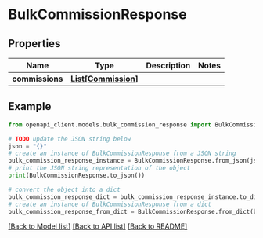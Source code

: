 # BulkCommissionResponse


## Properties

Name | Type | Description | Notes
------------ | ------------- | ------------- | -------------
**commissions** | [**List[Commission]**](Commission.md) |  | 

## Example

```python
from openapi_client.models.bulk_commission_response import BulkCommissionResponse

# TODO update the JSON string below
json = "{}"
# create an instance of BulkCommissionResponse from a JSON string
bulk_commission_response_instance = BulkCommissionResponse.from_json(json)
# print the JSON string representation of the object
print(BulkCommissionResponse.to_json())

# convert the object into a dict
bulk_commission_response_dict = bulk_commission_response_instance.to_dict()
# create an instance of BulkCommissionResponse from a dict
bulk_commission_response_from_dict = BulkCommissionResponse.from_dict(bulk_commission_response_dict)
```
[[Back to Model list]](../README.md#documentation-for-models) [[Back to API list]](../README.md#documentation-for-api-endpoints) [[Back to README]](../README.md)


